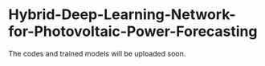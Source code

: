 # Hybrid-Deep-Learning-Network-for-Photovoltaic-Power-Forecasting
The codes and trained models will be uploaded soon.
